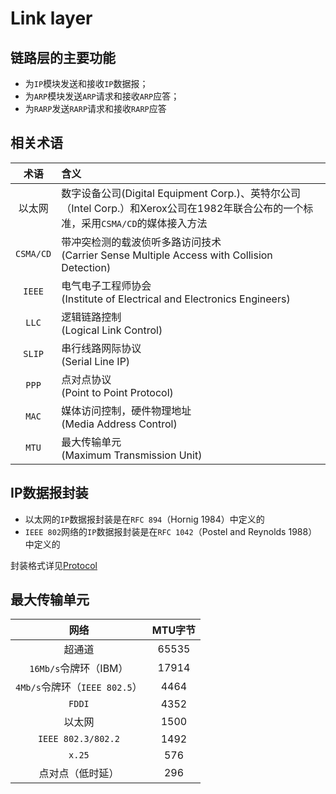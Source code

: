 # Link layer

<!-- toc -->

## 链路层的主要功能

* 为`IP`模块发送和接收`IP`数据报；
* 为`ARP`模块发送`ARP`请求和接收`ARP`应答；
* 为`RARP`发送`RARP`请求和接收`RARP`应答

## 相关术语

|   术语    | 含义                                                                                                                               |
| :-------: | :--------------------------------------------------------------------------------------------------------------------------------- |
|  以太网   | 数字设备公司(Digital Equipment Corp.)、英特尔公司（Intel Corp.）和Xerox公司在1982年联合公布的一个标准，采用`CSMA/CD`的媒体接入方法 |
| `CSMA/CD` | 带冲突检测的载波侦听多路访问技术<br>(Carrier Sense Multiple Access with Collision Detection)                                       |
|  `IEEE`   | 电气电子工程师协会<br>(Institute of Electrical and Electronics Engineers)                                                          |
|   `LLC`   | 逻辑链路控制<br>(Logical Link Control)                                                                                             |
|  `SLIP`   | 串行线路网际协议<br>(Serial Line IP)                                                                                               |
|   `PPP`   | 点对点协议<br>(Point to Point Protocol)                                                                                            |
|   `MAC`   | 媒体访问控制，硬件物理地址<br>(Media Address Control)                                                                              |
|   `MTU`   | 最大传输单元<br>(Maximum Transmission Unit)                                                                                        |

## IP数据报封装

* 以太网的`IP`数据报封装是在`RFC 894`（Hornig 1984）中定义的
* `IEEE 802`网络的`IP`数据报封装是在`RFC 1042`（Postel and Reynolds 1988）中定义的

封装格式详见[Protocol](./protocol.md#以太网)

## 最大传输单元

|             网络              | MTU字节 |
| :---------------------------: | :-----: |
|            超通道             |  65535  |
|     `16Mb/s`令牌环（IBM）     |  17914  |
| `4Mb/s`令牌环（`IEEE 802.5`） |  4464   |
|            `FDDI`             |  4352   |
|            以太网             |  1500   |
|      `IEEE 802.3/802.2`       |  1492   |
|            `x.25`             |   576   |
|       点对点（低时延）        |   296   |
